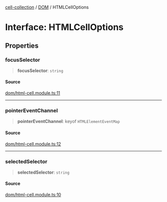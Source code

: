 [cell-collection](../../modules.md) / [DOM](../index.md) / HTMLCellOptions

# Interface: HTMLCellOptions

## Properties

### focusSelector

> **focusSelector**: `string`

#### Source

[dom/html-cell.module.ts:11](https://github.com/benoitlahoz/cell-collection/blob/5791fd20336b799b0bbb60c03a9d6cc62829c651/src/dom/html-cell.module.ts#L11)

***

### pointerEventChannel

> **pointerEventChannel**: keyof `HTMLElementEventMap`

#### Source

[dom/html-cell.module.ts:12](https://github.com/benoitlahoz/cell-collection/blob/5791fd20336b799b0bbb60c03a9d6cc62829c651/src/dom/html-cell.module.ts#L12)

***

### selectedSelector

> **selectedSelector**: `string`

#### Source

[dom/html-cell.module.ts:10](https://github.com/benoitlahoz/cell-collection/blob/5791fd20336b799b0bbb60c03a9d6cc62829c651/src/dom/html-cell.module.ts#L10)
